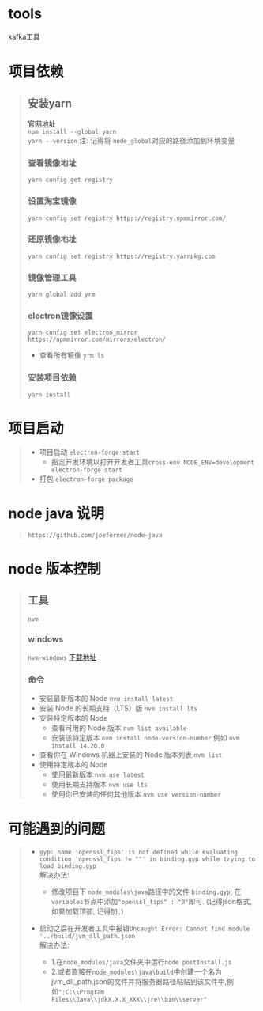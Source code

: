 # tools
kafka工具

# 项目依赖
>## 安装yarn
>[官网地址](https://yarn.bootcss.com/) <br>
> `npm install --global yarn` <br>
> `yarn --version`
> 注: 记得将 `node_global`对应的路径添加到环境变量
> ### 查看镜像地址
> `yarn config get registry`
> ### 设置淘宝镜像
> `yarn config set registry https://registry.npmmirror.com/`
> ### 还原镜像地址
> `yarn config set registry https://registry.yarnpkg.com`
> ### 镜像管理工具
> `yarn global add yrm`
> ### electron镜像设置
> `yarn config set electron_mirror https://npmmirror.com/mirrors/electron/`
>   - 查看所有镜像
>       `yrm ls`
> ### 安装项目依赖
> `yarn install`

# 项目启动
> - 项目启动 `electron-forge start` 
>   - 指定开发环境以打开开发者工具`cross-env NODE_ENV=development electron-forge start`
> - 打包 `electron-forge package`

# node java 说明
> `https://github.com/joeferner/node-java`

# node 版本控制
> ## 工具
> `nvm`
> ### windows
> `nvm-windows`
> [下载地址](https://github.com/coreybutler/nvm-windows)
> <br>
> ### 命令
> - 安装最新版本的 Node
> `nvm install latest`
> - 安装 Node 的长期支持（LTS）版
> `nvm install lts`
> - 安装特定版本的 Node
>   - 查看可用的 Node 版本
>   `nvm list available`
>   - 安装该特定版本
>   `nvm install node-version-number` 例如 `nvm install 14.20.0`
> - 查看你在 Windows 机器上安装的 Node 版本列表
> `nvm list`
> - 使用特定版本的 Node
>   - 使用最新版本 `nvm use latest`
>   - 使用长期支持版本 `nvm use lts`
>   - 使用你已安装的任何其他版本 `nvm use version-number`

# 可能遇到的问题
> - `gyp: name 'openssl_fips' is not defined while evaluating condition 'openssl_fips != ""' in binding.gyp while trying to load binding.gyp` <br>
> 解决办法: 
>   - 修改项目下 `node_modules\java`路径中的文件 `binding.gyp`, 在`variables`节点中添加`"openssl_fips" : "0"`即可. (记得json格式, 如果加载顶部, 记得加`,`)
>
> 
> - 启动之后在开发者工具中报错`Uncaught Error: Cannot find module '../build/jvm_dll_path.json'` <br>
> 解决办法: 
>   - 1.在`node_modules/java`文件夹中运行`node postInstall.js` <br>
>   - 2.或者直接在`node_modules\java\build`中创建一个名为jvm_dll_path.json的文件并将服务器路径粘贴到该文件中,例如`";C:\\Program Files\\Java\\jdkX.X.X_XXX\\jre\\bin\\server"`